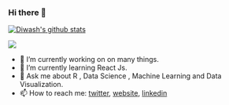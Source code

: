### Hi there 👋

[![Diwash's github stats](https://github-readme-stats.vercel.app/api?username=diwashrestha)](https://github.com/anuraghazra/github-readme-stats)

![](https://komarev.com/ghpvc/?username=diwashrestha&color=green)

- 🔭 I’m currently working on on many things.
- 🌱 I’m currently learning React Js.
- 💬 Ask me about R , Data Science , Machine Learning and Data Visualization.
- 📫 How to reach me: [twitter](https://twitter.com/diwastha), [website](https://diwashrestha.com.np/), [linkedin](https://www.linkedin.com/in/shresthadiwash/)

